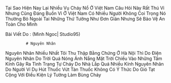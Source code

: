 Tại Sao Hiện Nay Lại Nhiều Vụ Cháy Nổ Ở Việt Nam Câu Hỏi Này Rất Thú Vi Nhưng Cũng Đáng Buồn Vì Ở Việt Nam Có Nhiều Người Không Coi Trọng Nó Thường Bỏ Ngoài Tai Những Thứ Tưởng Như Đơn Giản Nhưng Sẽ Bảo Vệ An Toàn Cho Mình 

Bài Viết Do : (Minh Ngoc| Studio95)

             # Nguyên Nhân
Nguyên Nhân Nhiều Nhất Tôi Thu Thập Bằng Chứng Ở Hà Nội Thì Do Điện 
Nguyên Nhân Do Trời Quá Nóng Ánh Nắng Mặt Trời Chiếu Vào Những Tấm Kính Gây Ra Tình Trạng Tự Cháy Do Nhà Lắp Quá Nhiều Kính 
Nguyên Nhân Do Người Ví Dụ Hút Thuốc Vứt Tàn Thuốc Không Có Ý Thức Do Gió Tạt Cộng Với Điều Kiện Lý Tưởng Làm Bùng Cháy 
